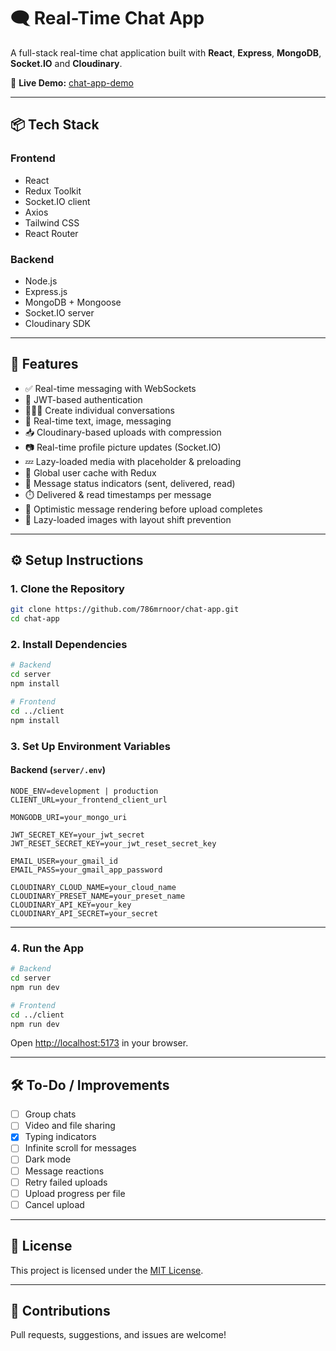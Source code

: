 # 🗨️ Real-Time Chat App

A full-stack real-time chat application built with **React**, **Express**, **MongoDB**, **Socket.IO** and **Cloudinary**.

🚀 **Live Demo:** [chat-app-demo](https://chat-app-s1u6.onrender.com/)

---

## 📦 Tech Stack

### Frontend

- React
- Redux Toolkit
- Socket.IO client
- Axios
- Tailwind CSS
- React Router

### Backend

- Node.js
- Express.js
- MongoDB + Mongoose
- Socket.IO server
- Cloudinary SDK

---

## 🚀 Features

- ✅ Real-time messaging with WebSockets
- 🔐 JWT-based authentication
- 🧑‍🤝‍🧑 Create individual conversations
- 💬 Real-time text, image, messaging
- 📥 Cloudinary-based uploads with compression
- 📷 Real-time profile picture updates (Socket.IO)
- 💤 Lazy-loaded media with placeholder & preloading
- 🧠 Global user cache with Redux
- 💬 Message status indicators (sent, delivered, read)
- ⏱️ Delivered & read timestamps per message
- 🔁 Optimistic message rendering before upload completes
- 🧠 Lazy-loaded images with layout shift prevention

---

## ⚙️ Setup Instructions

### 1. Clone the Repository

```bash
git clone https://github.com/786mrnoor/chat-app.git
cd chat-app
```

### 2. Install Dependencies

```bash
# Backend
cd server
npm install

# Frontend
cd ../client
npm install
```

### 3. Set Up Environment Variables

#### Backend (`server/.env`)

```
NODE_ENV=development | production
CLIENT_URL=your_frontend_client_url

MONGODB_URI=your_mongo_uri

JWT_SECRET_KEY=your_jwt_secret
JWT_RESET_SECRET_KEY=your_jwt_reset_secret_key

EMAIL_USER=your_gmail_id
EMAIL_PASS=your_gmail_app_password

CLOUDINARY_CLOUD_NAME=your_cloud_name
CLOUDINARY_PRESET_NAME=your_preset_name
CLOUDINARY_API_KEY=your_key
CLOUDINARY_API_SECRET=your_secret
```

---

### 4. Run the App

```bash
# Backend
cd server
npm run dev

# Frontend
cd ../client
npm run dev
```

Open [http://localhost:5173](http://localhost:5173) in your browser.

---

<!-- ## 📸 Screenshots

> Add screenshots or a demo video here

--- -->

## 🛠️ To-Do / Improvements

- [ ] Group chats
- [ ] Video and file sharing
- [x] Typing indicators
- [ ] Infinite scroll for messages
- [ ] Dark mode
- [ ] Message reactions
- [ ] Retry failed uploads
- [ ] Upload progress per file
- [ ] Cancel upload
<!-- - [ ] Push notifications (web) -->

---

## 📄 License

This project is licensed under the [MIT License](LICENSE).

---

## 🙌 Contributions

Pull requests, suggestions, and issues are welcome!
